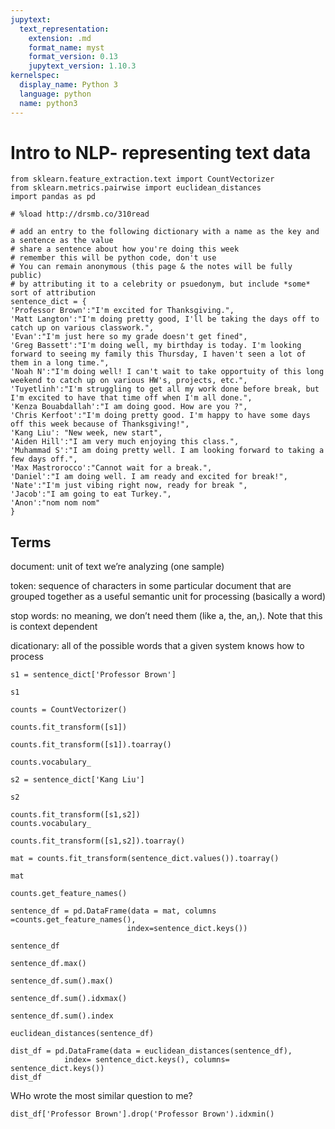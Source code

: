 ```yaml
---
jupytext:
  text_representation:
    extension: .md
    format_name: myst
    format_version: 0.13
    jupytext_version: 1.10.3
kernelspec:
  display_name: Python 3
  language: python
  name: python3
---
```


# Intro to NLP- representing text data

```{code-cell} ipython3
from sklearn.feature_extraction.text import CountVectorizer
from sklearn.metrics.pairwise import euclidean_distances
import pandas as pd
```

```{code-cell} ipython3
# %load http://drsmb.co/310read

# add an entry to the following dictionary with a name as the key and a sentence as the value
# share a sentence about how you're doing this week
# remember this will be python code, don't use
# You can remain anonymous (this page & the notes will be fully public)
# by attributing it to a celebrity or psuedonym, but include *some* sort of attribution
sentence_dict = {
'Professor Brown':"I'm excited for Thanksgiving.",
'Matt Langton':"I'm doing pretty good, I'll be taking the days off to catch up on various classwork.",
'Evan':"I'm just here so my grade doesn't get fined",
'Greg Bassett':"I'm doing well, my birthday is today. I'm looking forward to seeing my family this Thursday, I haven't seen a lot of them in a long time.",
'Noah N':"I'm doing well! I can't wait to take opportuity of this long weekend to catch up on various HW's, projects, etc.",
'Tuyetlinh':"I'm struggling to get all my work done before break, but I'm excited to have that time off when I'm all done.",
'Kenza Bouabdallah':"I am doing good. How are you ?",
'Chris Kerfoot':"I'm doing pretty good. I'm happy to have some days off this week because of Thanksgiving!",
'Kang Liu': "New week, new start",
'Aiden Hill':"I am very much enjoying this class.",
'Muhammad S':"I am doing pretty well. I am looking forward to taking a few days off.",
'Max Mastrorocco':"Cannot wait for a break.",
'Daniel':"I am doing well. I am ready and excited for break!",
'Nate':"I'm just vibing right now, ready for break ",
'Jacob':"I am going to eat Turkey.",
'Anon':"nom nom nom"
}
```

## Terms


document: unit of text we’re analyzing (one sample)



token: sequence of characters in some particular document that are grouped together as a useful semantic unit for processing (basically a word)



stop words: no meaning, we don’t need them (like a, the, an,). Note that this is context dependent



dicationary: all of the possible words that a given system knows how to process

```{code-cell} ipython3
s1 = sentence_dict['Professor Brown']
```

```{code-cell} ipython3
s1
```

```{code-cell} ipython3
counts = CountVectorizer()
```

```{code-cell} ipython3
counts.fit_transform([s1])
```

```{code-cell} ipython3
counts.fit_transform([s1]).toarray()
```

```{code-cell} ipython3
counts.vocabulary_
```

```{code-cell} ipython3
s2 = sentence_dict['Kang Liu']
```

```{code-cell} ipython3
s2
```

```{code-cell} ipython3
counts.fit_transform([s1,s2])
counts.vocabulary_
```

```{code-cell} ipython3
counts.fit_transform([s1,s2]).toarray()
```

```{code-cell} ipython3
mat = counts.fit_transform(sentence_dict.values()).toarray()
```

```{code-cell} ipython3
mat
```

```{code-cell} ipython3
counts.get_feature_names()
```

```{code-cell} ipython3
sentence_df = pd.DataFrame(data = mat, columns =counts.get_feature_names(),
                          index=sentence_dict.keys())
```

```{code-cell} ipython3
sentence_df
```

```{code-cell} ipython3
sentence_df.max()
```

```{code-cell} ipython3
sentence_df.sum().max()
```

```{code-cell} ipython3
sentence_df.sum().idxmax()
```

```{code-cell} ipython3
sentence_df.sum().index
```

```{code-cell} ipython3
euclidean_distances(sentence_df)
```

```{code-cell} ipython3
dist_df = pd.DataFrame(data = euclidean_distances(sentence_df),
            index= sentence_dict.keys(), columns= sentence_dict.keys())
dist_df
```

WHo wrote the most similar question to me?

```{code-cell} ipython3
dist_df['Professor Brown'].drop('Professor Brown').idxmin()
```

```{code-cell} ipython3

```
